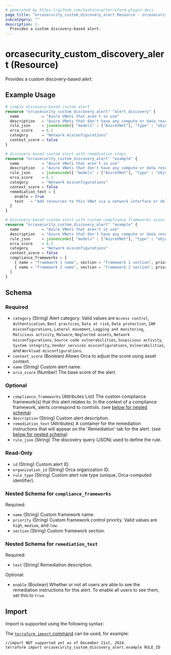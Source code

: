 ```yaml
---
# generated by https://github.com/hashicorp/terraform-plugin-docs
page_title: "orcasecurity_custom_discovery_alert Resource - orcasecurity"
subcategory: ""
description: |-
  Provides a custom discovery-based alert.
---
```


# orcasecurity_custom_discovery_alert (Resource)

Provides a custom discovery-based alert.

## Example Usage

```terraform
# simple discovery-based custom alert
resource "orcasecurity_custom_discovery_alert" "alert_discovery" {
  name          = "Azure VNets that aren't in use"
  description   = "Azure VNets that don't have any compute or data resources attached to them via NICs."
  rule_json     = jsonencode({ "models" : ["AzureVNet"], "type" : "object_set", "with" : { "models" : ["AzureNetworkInterface"], "type" : "object_set", "keys" : ["NetworkInterfaces"], "operator" : "has", "negate" : true } })
  orca_score    = 6.2
  category      = "Network misconfigurations"
  context_score = false
}

# discovery-based custom alert with remediation steps
resource "orcasecurity_custom_discovery_alert" "example" {
  name          = "Azure VNets that aren't in use"
  description   = "Azure VNets that don't have any compute or data resources attached to them via NICs."
  rule_json     = jsonencode({ "models" : ["AzureVNet"], "type" : "object_set", "with" : { "models" : ["AzureNetworkInterface"], "type" : "object_set", "keys" : ["NetworkInterfaces"], "operator" : "has", "negate" : true } })
  orca_score    = 6.2
  category      = "Network misconfigurations"
  context_score = false
  remediation_text = {
    enable = true
    text   = "Add resources to this VNet via a network interface or delete this VNet."
  }
}

# discovery-based custom alert with custom compliance frameworks associations
resource "orcasecurity_custom_discovery_alert" "example" {
  name          = "Azure VNets that aren't in use"
  description   = "Azure VNets that don't have any compute or data resources attached to them via NICs."
  rule_json     = jsonencode({ "models" : ["AzureVNet"], "type" : "object_set", "with" : { "models" : ["AzureNetworkInterface"], "type" : "object_set", "keys" : ["NetworkInterfaces"], "operator" : "has", "negate" : true } })
  orca_score    = 6.2
  category      = "Network misconfigurations"
  context_score = false
  compliance_frameworks = [
    { name = "framework 1 name", section = "framework 1 section", priority = "low" },
    { name = "framework 2 name", section = "framework 2 section", priority = "medium" }
  ]
}
```

<!-- schema generated by tfplugindocs -->
## Schema

### Required

- `category` (String) Alert category. Valid values are `Access control`, `Authentication`, `Best practices`, `Data at risk`, `Data protection`, `IAM misconfigurations`, `Lateral movement`, `Logging and monitoring`, `Malicious activity`, `Malware`, `Neglected assets`, `Network misconfigurations`, `Source code vulnerabilities`, `Suspicious activity`, `System integrity`, `Vendor services misconfigurations`, `Vulnerabilities`, and `Workload misconfigurations`.
- `context_score` (Boolean) Allows Orca to adjust the score using asset context.
- `name` (String) Custom alert name.
- `orca_score` (Number) The base score of the alert.

### Optional

- `compliance_frameworks` (Attributes List) The custom compliance framework(s) that this alert relates to. In the context of a compliance framework, alerts correspond to controls. (see [below for nested schema](#nestedatt--compliance_frameworks))
- `description` (String) Custom alert description.
- `remediation_text` (Attributes) A container for the remediation instructions that will appear on the 'Remediation' tab for the alert. (see [below for nested schema](#nestedatt--remediation_text))
- `rule_json` (String) The discovery query (JSON) used to define the rule.

### Read-Only

- `id` (String) Custom alert ID.
- `organization_id` (String) Orca organization ID.
- `rule_type` (String) Custom alert rule type (unique, Orca-computed identifier).

<a id="nestedatt--compliance_frameworks"></a>
### Nested Schema for `compliance_frameworks`

Required:

- `name` (String) Custom framework name.
- `priority` (String) Custom framework control priority. Valid values are `high`, `medium`, and `low`.
- `section` (String) Custom framework section.


<a id="nestedatt--remediation_text"></a>
### Nested Schema for `remediation_text`

Required:

- `text` (String) Remediation description.

Optional:

- `enable` (Boolean) Whether or not all users are able to see the remediation instructions for this alert. To enable all users to see them, set this to `true`.

## Import

Import is supported using the following syntax:

The [`terraform import` command](https://developer.hashicorp.com/terraform/cli/commands/import) can be used, for example:

```shell
//import NOT supported yet as of December 21st, 2024.
terraform import orcasecurity_custom_discovery_alert.example RULE_ID
```

